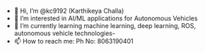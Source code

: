 - 👋 Hi, I’m @kc9192 (Karthikeya Challa)
- 👀 I’m interested in AI/ML applications for Autonomous Vehicles
- 🌱 I’m currently learning machine learning, deep learning, ROS, autonomous vehicle technologies-
- 📫 How to reach me: Ph No: 8063190401

<!---
kc9192/kc9192 is a ✨ special ✨ repository because its `README.md` (this file) appears on your GitHub profile.
You can click the Preview link to take a look at your changes.
--->
